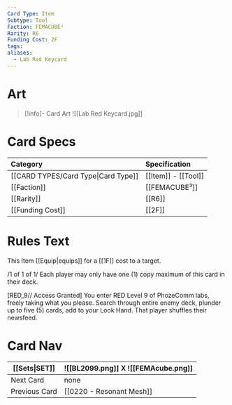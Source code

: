 ```yaml
---
Card Type: Item
Subtype: Tool
Faction: FEMACUBE³
Rarity: R6
Funding Cost: 2F
tags: 
aliases:
  - Lab Red Keycard
---
```

# Art

> [!info]- Card Art
> ![[Lab Red Keycard.jpg]]

# Card Specs

| Category | Specification| 
| :--- | :--- |
| [[CARD TYPES/Card Type\|Card Type]] | [[Item]] - [[Tool]] |  
| [[Faction]] | [[FEMACUBE³]] | 
| [[Rarity]] | [[R6]] |  
| [[Funding Cost]] | [[2F]] |  

# Rules Text

This Item [[Equip|equips]] for a [[1F]] cost to a target.  

/1 of 1 of 1/
Each player may only have one (1) copy maximum of this card in their deck.  
  
[RED_9// Access Granted] 
You enter RED Level 9 of PhozeComm labs, freely taking what you please.
Search through entire enemy deck, plunder up to five (5) cards, add to your Look Hand.
That player shuffles their newsfeed.

# Card Nav

| [[Sets\|SET]] |  ![[BL2099.png]] 𐌢 ![[FEMAcube.png]] |
| --- | --- |  
| Next Card | none |  
| Previous Card | [[0220 - Resonant Mesh]] |  

